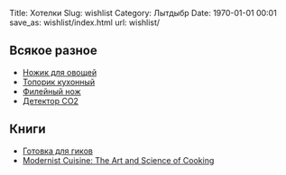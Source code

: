 Title: Хотелки
Slug: wishlist
Category: Лытдыбр
Date: 1970-01-01 00:01
save_as: wishlist/index.html
url: wishlist/

## Всякое разное

* [Ножик для овощей](https://www.tojiro.ru/catalog/kukhonnye_nozhi/nozhi_dlya_ovoshchey_i_fruktov/ovoshchnoy_nozh_f_648/)
* [Топорик кухонный](https://www.tojiro.ru/catalog/kukhonnye_nozhi/nozhi_nakiri/f_310_nozh_ovoshchnoy_tojiro_western_knife_165_mm_stal_vg10_3_sloya_rukoyat_stabilizirovannaya_dreve/)
* [Филейный нож](https://www.tojiro.ru/catalog/kukhonnye_nozhi/professionalnye_nozhi/f_806_nozh_dlya_tonkoy_narezki_tojiro_western_knife_270_mm_stal_vg_10_3_sloya_rukoyat_stabiliziro/)
* [Детектор CO2](https://masterkit.ru/shop/2122569)

## Книги

* [Готовка для гиков](http://www.amazon.com/Cooking-Geeks-Science-Great-Hacks/dp/0596805888/)
* [Modernist Cuisine: The Art and Science of Cooking](http://www.amazon.com/Modernist-Cuisine-The-Science-Cooking/dp/0982761007)
